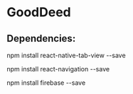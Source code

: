# GoodDeed

## Dependencies:

npm install react-native-tab-view --save

npm install react-navigation --save

npm install firebase --save
